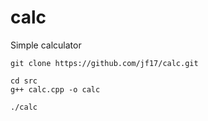 # calc

Simple calculator 

```
git clone https://github.com/jf17/calc.git

cd src
g++ calc.cpp -o calc

./calc
```
